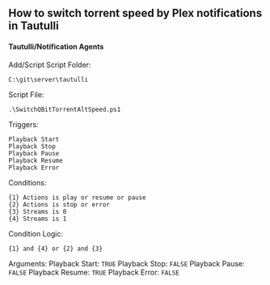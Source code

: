 
## How to switch torrent speed by Plex notifications in Tautulli

#### Tautulli/Notification Agents 
Add/Script
Script Folder:
```
C:\git\server\tautulli
```
Script File:
```
.\SwitchQBitTorrentAltSpeed.ps1
```
Triggers:
```
Playback Start
Playback Stop
Playback Pause
Playback Resume
Playback Error
```
Conditions:
```
{1} Actions is play or resume or pause
{2} Actions is stop or error
{3} Streams is 0
{4} Streams is 1
```
Condition Logic:
```
{1} and {4} or {2} and {3}
```
Arguments:
Playback Start: `TRUE`
Playback Stop: `FALSE`
Playback Pause: `FALSE`
Playback Resume: `TRUE`
Playback Error: `FALSE`